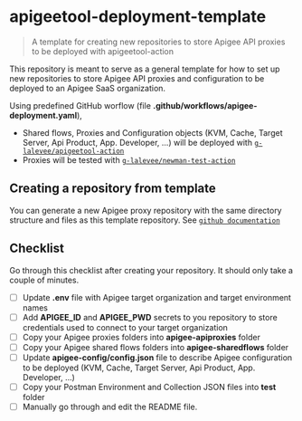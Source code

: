 # apigeetool-deployment-template

> A template for creating new repositories to store Apigee API proxies to be deployed with apigeetool-action

This repository is meant to serve as a general template for how to set up new repositories to store Apigee API proxies and configuration to be deployed to an Apigee SaaS organization. 

Using predefined GitHub worflow (file **.github/workflows/apigee-deployment.yaml**), 
- Shared flows, Proxies and Configuration objects (KVM, Cache, Target Server, Api Product, App. Developer, ...) will be deployed with [`g-lalevee/apigeetool-action`](https://github.com/g-lalevee/apigeetool-deployment-action)
- Proxies will be tested with [`g-lalevee/newman-test-action`](https://github.com/g-lalevee/newman-test-action)

## Creating a repository from template

You can generate a new Apigee proxy repository with the same directory structure and files as this template repository.
See  [`github documentation`](https://docs.github.com/en/github/creating-cloning-and-archiving-repositories/creating-a-repository-from-a-template)

## Checklist

Go through this checklist after creating your repository. It should only take a couple of minutes.

- [ ] Update **.env** file with Apigee target organization and target environment names
- [ ] Add **APIGEE_ID** and **APIGEE_PWD** secrets to you repository to store credentials used to connect to your target organization
- [ ] Copy your Apigee proxies folders into **apigee-apiproxies** folder
- [ ] Copy your Apigee shared flows folders into **apigee-sharedflows** folder
- [ ] Update **apigee-config/config.json** file to describe Apigee configuration to be deployed (KVM, Cache, Target Server, Api Product, App. Developer, ...)
- [ ] Copy your Postman Environment and Collection JSON  files into **test** folder
- [ ] Manually go through and edit the README file. 